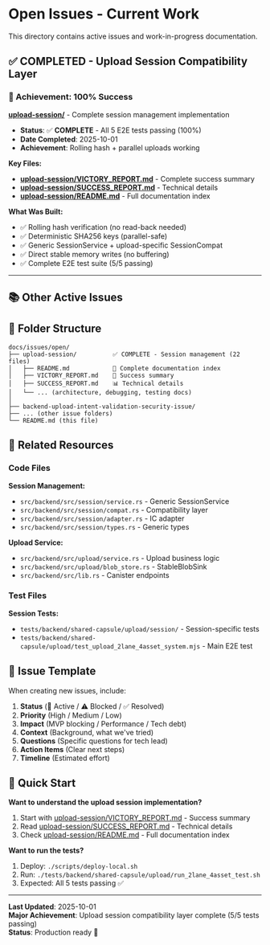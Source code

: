 # Open Issues - Current Work

This directory contains active issues and work-in-progress documentation.

## ✅ **COMPLETED - Upload Session Compatibility Layer**

### 🎉 Achievement: 100% Success

**[upload-session/](./upload-session/)** - Complete session management implementation

- **Status**: ✅ **COMPLETE** - All 5 E2E tests passing (100%)
- **Date Completed**: 2025-10-01
- **Achievement**: Rolling hash + parallel uploads working

**Key Files:**
- **[upload-session/VICTORY_REPORT.md](./upload-session/VICTORY_REPORT.md)** - Complete success summary
- **[upload-session/SUCCESS_REPORT.md](./upload-session/SUCCESS_REPORT.md)** - Technical details
- **[upload-session/README.md](./upload-session/README.md)** - Full documentation index

**What Was Built:**
- ✅ Rolling hash verification (no read-back needed)
- ✅ Deterministic SHA256 keys (parallel-safe)
- ✅ Generic SessionService + upload-specific SessionCompat
- ✅ Direct stable memory writes (no buffering)
- ✅ Complete E2E test suite (5/5 passing)

---

## 📚 **Other Active Issues**

## 📂 **Folder Structure**

```
docs/issues/open/
├── upload-session/          ✅ COMPLETE - Session management (22 files)
│   ├── README.md            📖 Complete documentation index
│   ├── VICTORY_REPORT.md    🎉 Success summary
│   ├── SUCCESS_REPORT.md    📊 Technical details
│   └── ... (architecture, debugging, testing docs)
│
├── backend-upload-intent-validation-security-issue/
├── ... (other issue folders)
└── README.md (this file)
```

## 🔗 **Related Resources**

### Code Files

**Session Management:**

- `src/backend/src/session/service.rs` - Generic SessionService
- `src/backend/src/session/compat.rs` - Compatibility layer
- `src/backend/src/session/adapter.rs` - IC adapter
- `src/backend/src/session/types.rs` - Generic types

**Upload Service:**

- `src/backend/src/upload/service.rs` - Upload business logic
- `src/backend/src/upload/blob_store.rs` - StableBlobSink
- `src/backend/src/lib.rs` - Canister endpoints

### Test Files

**Session Tests:**

- `tests/backend/shared-capsule/upload/session/` - Session-specific tests
- `tests/backend/shared-capsule/upload/test_upload_2lane_4asset_system.mjs` - Main E2E test

## 📝 **Issue Template**

When creating new issues, include:

1. **Status** (🔴 Active / ⚠️ Blocked / ✅ Resolved)
2. **Priority** (High / Medium / Low)
3. **Impact** (MVP blocking / Performance / Tech debt)
4. **Context** (Background, what we've tried)
5. **Questions** (Specific questions for tech lead)
6. **Action Items** (Clear next steps)
7. **Timeline** (Estimated effort)

## 🎯 **Quick Start**

**Want to understand the upload session implementation?**

1. Start with [upload-session/VICTORY_REPORT.md](./upload-session/VICTORY_REPORT.md) - Success summary
2. Read [upload-session/SUCCESS_REPORT.md](./upload-session/SUCCESS_REPORT.md) - Technical details
3. Check [upload-session/README.md](./upload-session/README.md) - Full documentation index

**Want to run the tests?**

1. Deploy: `./scripts/deploy-local.sh`
2. Run: `./tests/backend/shared-capsule/upload/run_2lane_4asset_test.sh`
3. Expected: All 5 tests passing ✅

---

**Last Updated**: 2025-10-01  
**Major Achievement**: Upload session compatibility layer complete (5/5 tests passing)  
**Status**: Production ready 🚀
